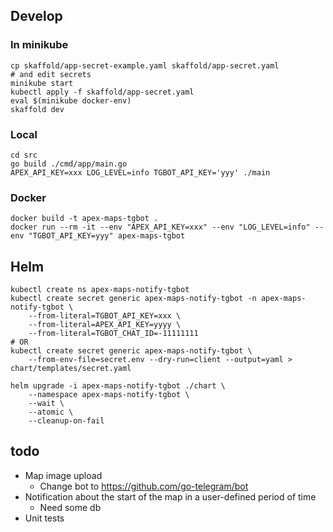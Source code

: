 
## Develop

### In minikube

    cp skaffold/app-secret-example.yaml skaffold/app-secret.yaml
    # and edit secrets
    minikube start
    kubectl apply -f skaffold/app-secret.yaml
    eval $(minikube docker-env)
    skaffold dev

### Local

    cd src
    go build ./cmd/app/main.go
    APEX_API_KEY=xxx LOG_LEVEL=info TGBOT_API_KEY='yyy' ./main

### Docker

    docker build -t apex-maps-tgbot .
    docker run --rm -it --env "APEX_API_KEY=xxx" --env "LOG_LEVEL=info" --env "TGBOT_API_KEY=yyy" apex-maps-tgbot

## Helm

    kubectl create ns apex-maps-notify-tgbot
    kubectl create secret generic apex-maps-notify-tgbot -n apex-maps-notify-tgbot \
        --from-literal=TGBOT_API_KEY=xxx \
        --from-literal=APEX_API_KEY=yyyy \
        --from-literal=TGBOT_CHAT_ID=-11111111
    # OR
    kubectl create secret generic apex-maps-notify-tgbot \
        --from-env-file=secret.env --dry-run=client --output=yaml > chart/templates/secret.yaml

    helm upgrade -i apex-maps-notify-tgbot ./chart \
        --namespace apex-maps-notify-tgbot \
        --wait \
        --atomic \
        --cleanup-on-fail

## todo

* Map image upload
    * Change bot to https://github.com/go-telegram/bot
* Notification about the start of the map in a user-defined period of time
    * Need some db
* Unit tests
